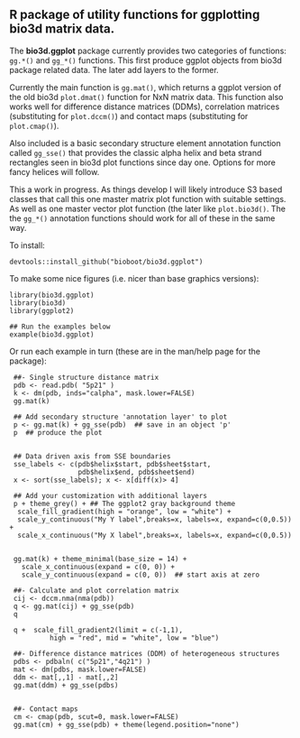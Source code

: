 ## R package of utility functions for ggplotting bio3d matrix data. 

The **bio3d.ggplot** package currently provides two categories of functions:
`gg.*()` and `gg_*()` functions. This first produce ggplot objects from
bio3d package related data.  The later add layers to the former.  

Currently the main function is `gg.mat()`, which returns a
ggplot version of the old bio3d `plot.dmat()` function for NxN matrix data. 
This function also works well for difference distance matrices (DDMs), 
correlation matrices (substituting for `plot.dccm()`) and contact maps 
(substituting for `plot.cmap()`).

Also included is a basic secondary structure element annotation function
called `gg_sse()` that provides the classic alpha helix and beta
strand rectangles seen in bio3d plot functions since day one. Options for 
more fancy helices will follow.  

This a work in progress.
As things develop I will likely introduce S3 based classes that call this one 
master matrix plot function with suitable settings. As well as one master 
vector plot function (the later like `plot.bio3d()`. The the `gg_*()` 
annotation functions should work for all of these in the same way.   

To install:

```
devtools::install_github("bioboot/bio3d.ggplot")
```

To make some nice figures (i.e. nicer than base graphics versions):

```
library(bio3d.ggplot)
library(bio3d)
library(ggplot2)

## Run the examples below
example(bio3d.ggplot)
```

Or run each example in turn (these are in the man/help page for the package):

```
 ##- Single structure distance matrix
 pdb <- read.pdb( "5p21" )
 k <- dm(pdb, inds="calpha", mask.lower=FALSE)
 gg.mat(k)

 ## Add secondary structure 'annotation layer' to plot
 p <- gg.mat(k) + gg_sse(pdb)  ## save in an object 'p'
 p  ## produce the plot


 ## Data driven axis from SSE boundaries
 sse_labels <- c(pdb$helix$start, pdb$sheet$start,
                 pdb$helix$end, pdb$sheet$end)
 x <- sort(sse_labels); x <- x[diff(x)> 4]

 ## Add your customization with additional layers
 p + theme_grey() + ## The ggplot2 gray background theme
  scale_fill_gradient(high = "orange", low = "white") +
  scale_y_continuous("My Y label",breaks=x, labels=x, expand=c(0,0.5)) +
  scale_x_continuous("My X label",breaks=x, labels=x, expand=c(0,0.5))


 gg.mat(k) + theme_minimal(base_size = 14) +
   scale_x_continuous(expand = c(0, 0)) +
   scale_y_continuous(expand = c(0, 0))  ## start axis at zero

 ##- Calculate and plot correlation matrix
 cij <- dccm.nma(nma(pdb))
 q <- gg.mat(cij) + gg_sse(pdb)
 q

 q +  scale_fill_gradient2(limit = c(-1,1),
          high = "red", mid = "white", low = "blue")

 ##- Difference distance matrices (DDM) of heterogeneous structures
 pdbs <- pdbaln( c("5p21","4q21") )
 mat <- dm(pdbs, mask.lower=FALSE)
 ddm <- mat[,,1] - mat[,,2]
 gg.mat(ddm) + gg_sse(pdbs)


 ##- Contact maps
 cm <- cmap(pdb, scut=0, mask.lower=FALSE)
 gg.mat(cm) + gg_sse(pdb) + theme(legend.position="none")
```
